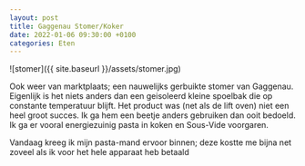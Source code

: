 ```yaml
---
layout: post
title: Gaggenau Stomer/Koker
date: 2022-01-06 09:30:00 +0100
categories: Eten
---
```


![stomer]({{ site.baseurl }}/assets/stomer.jpg)

Ook weer van marktplaats; een nauwelijks gerbuikte stomer van Gaggenau. Eigenlijk is het niets anders dan een geisoleerd kleine spoelbak die op constante temperatuur blijft. Het product was (net als de lift oven) niet een heel groot succes. Ik ga hem een beetje anders gebruiken dan ooit bedoeld. Ik ga er vooral energiezuinig pasta in koken en Sous-Vide voorgaren.

Vandaag kreeg ik mijn pasta-mand ervoor binnen; deze kostte me bijna net zoveel als ik voor het hele apparaat heb betaald

